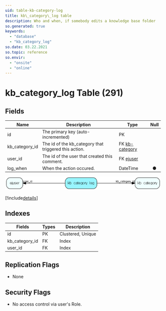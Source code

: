 ```yaml
---
uid: table-kb-category-log
title: kb\_category\_log table
description: Who and when, if somebody edits a knowledge base folder
so.generated: true
keywords:
  - "database"
  - "kb_category_log"
so.date: 03.22.2021
so.topic: reference
so.envir:
  - "onsite"
  - "online"
---
```


# kb\_category\_log Table (291)

## Fields

| Name | Description | Type | Null |
|------|-------------|------|:----:|
|id|The primary key (auto-incremented)|PK| |
|kb\_category\_id|The id of the kb_category that triggered this action.|FK [kb-category](kb-category.md)| |
|user\_id|The id of the user that created this comment.|FK [ejuser](ejuser.md)| |
|log\_when|When the action occured.|DateTime|&#x25CF;|


![kb_category_log table relationship diagram](./media/kb_category_log.png)

[!include[details](./includes/kb-category-log.md)]

## Indexes

| Fields | Types | Description |
|--------|-------|-------------|
|id |PK |Clustered, Unique |
|kb\_category\_id |FK |Index |
|user\_id |FK |Index |

## Replication Flags

* None

## Security Flags

* No access control via user's Role.


